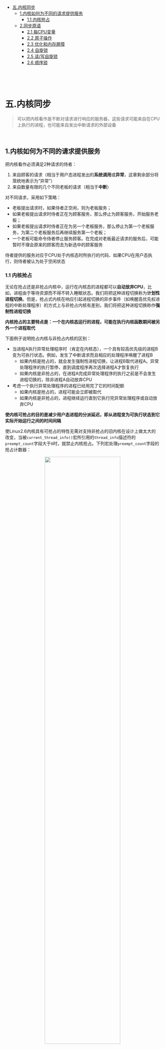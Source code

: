 
* [五.内核同步](#五内核同步)
    * [1.内核如何为不同的请求提供服务](#1内核如何为不同的请求提供服务)
        * [1.1 内核抢占](#11-内核抢占)
    * [2.同步原语](#2同步原语)
        * [2.1 每CPU变量](#21-每cpu变量)
        * [2.2 原子操作](#22-原子操作)
        * [2.3 优化和内存屏障](23-优化和内存屏障)
        * [2.4 自旋锁](24-自旋锁)
        * [2.5 读/写自旋锁](25-读写自旋锁)
        * [2.6 顺序锁](26-顺序锁)

<br>
<br>
<br>

# 五.内核同步

> 可以把内核看作是不断对请求进行响应的服务器，这些请求可能来自在CPU上执行的进程，也可能来自发出中断请求的外部设备

<br>

## 1.内核如何为不同的请求提供服务

把内核看作必须满足2种请求的侍者：

1. 来自顾客的请求（相当于用户态进程发出的**系统调用**或**异常**，这章剩余部分将笼统地表示为“异常”）
2. 来自数量有限的几个不同老板的请求（相当于**中断**）

对不同请求，采用如下策略：

* 老板提出请求时，如果侍者正空闲，则为老板服务；
* 如果老板提出请求时侍者正在为顾客服务，那么停止为顾客服务，开始服务老板；
* 如果老板提出请求时侍者正在为另一个老板服务，那么停止为第一个老板服务，为第二个老板服务后再继续服务第一个老板；
* 一个老板可能命令侍者停止服务顾客。在完成对老板最近请求的服务后，可能暂时不理会原来的顾客而去为新选中的顾客服务

侍者提供的服务对应于CPU处于内核态时所执行的代码、如果CPU在用户态执行，则侍者被认为处于空闲状态

### 1.1 内核抢占

无论在抢占还是非抢占内核中，运行在内核态的进程都可以**自动放弃CPU**，比如，进程由于等待资源而不得不转入睡眠状态。我们将把这种进程切换称为**计划性进程切换**。但是，抢占式内核在响应引起进程切换的异步事件（如唤醒高优先权进程的中断处理程序）的方式上与非抢占内核有差别，我们将把这种进程切换称作**强制性进程切换**

**内核抢占的主要特点是：一个在内核态运行的进程，可能在执行内核函数期间被另外一个进程取代**

下面例子说明抢占内核与非抢占内核的区别：

* 当进程A执行异常处理程序时（肯定在内核态），一个具有较高优先级的进程B变为可执行状态。例如，发生了中断请求而且相应的处理程序唤醒了进程B
    * 如果内核是抢占的，就会发生强制性进程切换，让进程B取代进程A。异常处理程序的执行暂停，直到调度程序再次选择进程A才恢复执行
    * 如果内核是非抢占的，在进程A完成异常处理程序的执行之前是不会发生进程切换的，除非进程A自动放弃CPU
* 考虑一个执行异常处理程序的进程已经用完了它的时间配额
    * 如果内核是抢占的，进程可能会立即被取代
    * 如果内核是非抢占的，进程继续运行直到它执行完异常处理程序或自动放弃CPU

**使内核可抢占的目的是减少用户态进程的分派延迟，即从进程变为可执行状态到它实际开始运行之间的时间间隔**

使Linux2.6内核具有可抢占的特性无需对支持非抢占的旧内核在设计上做太大的改变，当被`current_thread_info()`宏所引用的`thread_info`描述符的`preempt_count`字段大于`0`时，就禁止内核抢占。下列宏处理`preempt_count`字段的抢占计数器：

<div align="center"> <img src="pic/table-5-1.png" width="70%" height="70%"/> </div>

**内核抢占会引起不容忽视的开销。Linux2.6独具特色地允许用户在编译内核时通过设置选项来禁用或启用内核抢占**

<br>

## 2.同步原语

下表是Linux内核使用的同步技术。“适用范围”一栏表示同步技术是适用于系统中所有CPU还是单个CPU：

<div align="center"> <img src="pic/table-5-2.png" width="70%" height="70%"/> </div>
23
### 2.1 每CPU变量

**每CPU变量主要是数据结构的数组，系统的每个CPU对应数组的一个元素**

* 一个CPU不应该访问与其他CPU对应的数组元素，另外，它可以随意读或修改自己的元素而不用担心出现竞争条件，因为它是唯一有资格这么做的CPU
* 但是，这也意味着每CPU变量基本上只能在特殊情况下使用，也就是当它确定在系统的CPU上的数据在逻辑上是独立的时候

> 每CPU的数组元素在内存中被排列以使每个数据结构存放在硬件高速缓存的不同行，因此，对每CPU数组的并发访问不会导致cache-line的窃用和失效

**在单处理器和多处理器系统中，内核抢占都可能使每CPU变量产生竞争条件。总的原则是内核控制路径应该在禁用抢占的情况下访问每CPU变量**。考虑这种情况会产生什么后果——一个内核控制路径获得了它的每CPU变量本地副本的地址，然后它因被抢占而转移到另外一个CPU上，但仍然引用原来CPU元素的地址

### 2.2 原子操作

若干汇编语言指令具有“读—修改—写”类型。也就是说，它们访问存储器单元两次，第一次读原值，第二次写新值

为了避免由于“读—修改—写”指令引起的竞争条件，最容易的就是确保这样的操作在芯片级是原子的。任何一个这样的操作都必须以单个指令执行，

1. 中间不能中断
2. 且避免其他的CPU访问同一存储器单元

80x86指令：

* 进行零次或一次对齐内存访问的汇编指令是原子的
* 如果在读操作之后，写操作之前没有其他处理器占用内存总线，那么从内存中读取数据，更新数据并写回更新数据的这些“读—修改—写”汇编语言指令（如`inc`或`dec`）是原子的。当然，在单处理器系统中，永远都不会发生内存总线窃用的情况
* 操作码前缀是`lock`字节的“读—修改—写”汇编语言指令即使在多处理器系统中也是原子的。当控制单元检测到这个前缀时，就“锁定”内存总线，知道这条指令执行完成为止。所以加锁的指令执行时，其它处理器不能访问这个内存单元

C程序中，并不能保证编译器会为`a=a+1`或甚至像`a++`这样的操作使用一个原子指令。因此，Linux内核提供了一个专门的`atomic_t`类型（一个原子访问计数器）和一些专门的函数和宏，这些函数和宏作用于`atomic_t`类型的变量，并当作单独的、原子的汇编语言指令来使用。在多处理器系统中，每条这样的指令都有一个`lock`字节的前缀

### 2.3 优化和内存屏障

> 当使用优化的编译器时，不要认为指令会严格按照源代码中出现的顺序执行（例如，编译器可能重新安排汇编语言指令以使寄存器以最优的方式使用。此外，现代CPU通常并行地执行若干条指令，且可能重新安排内存访问。这种重新排序可以极大加速程序的执行）

所有的同步原语起优化和内存屏障的作用

**优化屏障**原语保证，编译程序不会混淆放在原语操作之前的汇编语言指令和放在原语操作之后的汇编语言指令

**内存屏障**原语保证，在原语之后的操作开始执行之前，原语之前的操作已经完成

### 2.4 自旋锁

自旋锁用在**多处理器环境中**

* 如果内核控制路径发现自旋锁“开着”，就获取锁并继续自己的执行
* 如果内核控制路径发现锁由运行在另一个CPU上的内核控制路径“锁着”，则反复执行一条紧凑的循环指令进行忙等，直到锁被释放

自旋锁通常非常方便，因为很多内核资源只锁1毫秒的时间片段；所以说，释放CPU和随后又获得CPU都不会消耗多少时间

一般来说，由自旋锁所保护的每个临界区都是禁止内核抢占的。在单处理系统上，这种锁本身并不起锁的作用，自旋锁的原语仅仅是禁止或启用内核抢占（注意，自旋锁忙等期间，内核抢占还是有效的，因此，等待自旋锁释放的进程有可能被更高优先级的进程替代）

### 2.5 读/写自旋锁

**只要没有内核控制路径对数据结构进行修改，读/写自旋锁就允许多个内核控制路径同时读同一数据结构。如果一个内核控制路径想对这个结构进行写操作，那么它必须首先获取读/写锁的写锁，写锁授权独占访问这个资源**

每个读/写自旋锁都是一个`rwlock_t`结构，其`lock`字段是一个32位的字段，分为两个不同的部分：

* **24位计数器**，表示对受保护的数据结构并发地进行读操作的内核控制路径的数目，这个计数器的二进制补码存放在这个字段的`0~23`位
* **“未锁”标志字段**，当没有内核控制路径在读或写时设置该位，否则清`0`.这个“未锁”标志存放在`lock`字段的第`24`位

注意：

* 如果自旋锁为空（设置了“未锁”标志且无读者），那么`lock`字段的值为`0x01000000`
* 如果写者已经获得自旋锁（“未锁”标志清`0`且无读者），那么`lock`字段的值为`0x00000000`
* 如果一个、两个或多个进程因为读获取了自旋锁，那么`lock`字段的值为`0x00ffffff`，`0x00fffffe`等

### 2.6 顺序锁

**当使用读/写锁时，内核控制路径发出的执行`read_lock`或`write_lock`操作的请求具有相同的优先权**。读者必须等待，直到写操作完成。同样地，写者也必须等待，直到读操作完成

Linux2.6引入了**顺序锁，它与读/写自旋锁非常相似，只是它为写者赋予了较高的优先级（事实上，即使在读者正在读的时候也允许写者继续运行。这种策略的好处是写者永远不会等待，除非另一个写者正在写，缺点是有些时候读者不得不反复多次读相同的数据直到它获得有效的副本）**

